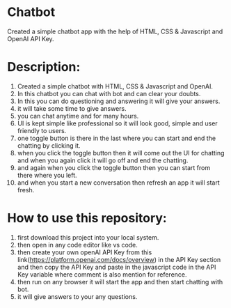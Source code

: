 # Chatbot
Created a simple chatbot app with the help of HTML, CSS &amp; Javascript and OpenAI API Key.

# Description:

1. Created a simple chatbot with HTML, CSS & Javascript and OpenAI.
2. In this chatbot you can chat with bot and can clear your doubts.
3. In this you can do questioning and answering it will give your answers.
4. it will take some time to give answers.
5. you can chat anytime and for many hours.
6. UI is kept simple like professional so it will look good, simple and user friendly to users.
7. one toggle button is there in the last where you can start and end the chatting by clicking it.
8. when you click the toggle button then it will come out the UI for chatting and when you again click it will go off and end the chatting.
9. and again when you click the toggle button then you can start from there where you left.
10. and when you start a new conversation then refresh an app it will start fresh. 


# How to use this repository:

1. first download this project into your local system.
2. then open in any code editor like vs code.
3. then create your own openAI API Key from this link(https://platform.openai.com/docs/overview) in the API Key section and then copy the API Key and paste in the javascript code in the API Key variable where comment is also mention for reference.
4. then run on any browser it will start the app and then start chatting with bot.
5. it will give answers to your any questions.
